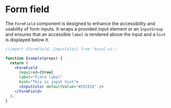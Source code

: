 # Form field

The `FormField` component is designed to enhance the accessibility and usability of form inputs. It wraps a provided input element or an `InputGroup` and ensures that an accessible `label` is rendered above the input and a `hint` is displayed below it.

```jsx live
//import {FormField, InputColor} from 'koval-ui';

function Example(props) {
  return (
    <FormField
      required={true}
      label="Field label"
      hint="This is input hint">
      <InputColor defaultValue="#CECECE" />
    </FormField>
  );
}
```
